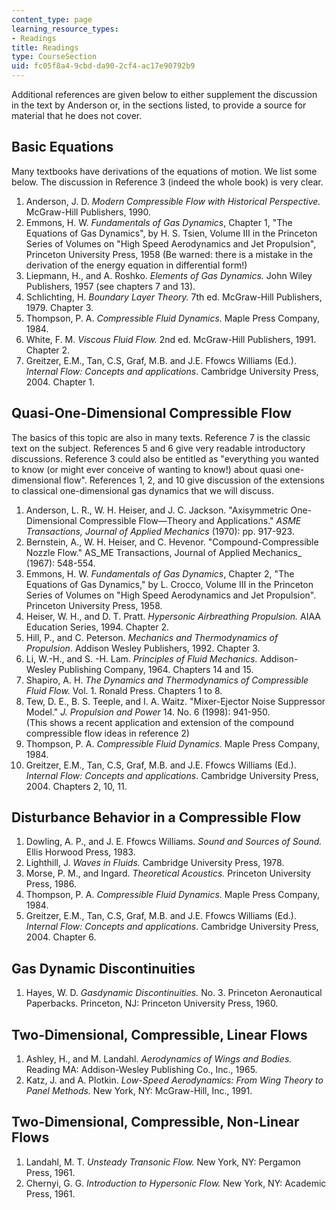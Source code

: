 ```yaml
---
content_type: page
learning_resource_types:
- Readings
title: Readings
type: CourseSection
uid: fc05f8a4-9cbd-da90-2cf4-ac17e90792b9
---
```


Additional references are given below to either supplement the discussion in the text by Anderson or, in the sections listed, to provide a source for material that he does not cover.

Basic Equations
---------------

Many textbooks have derivations of the equations of motion. We list some below. The discussion in Reference 3 (indeed the whole book) is very clear.

1.  Anderson, J. D. _Modern Compressible Flow with Historical Perspective._ McGraw-Hill Publishers, 1990.
2.  Emmons, H. W. _Fundamentals of Gas Dynamics_, Chapter 1, "The Equations of Gas Dynamics", by H. S. Tsien, Volume III in the Princeton Series of Volumes on "High Speed Aerodynamics and Jet Propulsion", Princeton University Press, 1958 (Be warned: there is a mistake in the derivation of the energy equation in differential form!)
3.  Liepmann, H., and A. Roshko. _Elements of Gas Dynamics._ John Wiley Publishers, 1957 (see chapters 7 and 13).
4.  Schlichting, H. _Boundary Layer Theory._ 7th ed. McGraw-Hill Publishers, 1979. Chapter 3.
5.  Thompson, P. A. _Compressible Fluid Dynamics._ Maple Press Company, 1984.
6.  White, F. M. _Viscous Fluid Flow._ 2nd ed. McGraw-Hill Publishers, 1991. Chapter 2.
7.  Greitzer, E.M., Tan, C.S, Graf, M.B. and J.E. Ffowcs Williams (Ed.). _Internal Flow: Concepts and applications_. Cambridge University Press, 2004. Chapter 1.

Quasi-One-Dimensional Compressible Flow
---------------------------------------

The basics of this topic are also in many texts. Reference 7 is the classic text on the subject. References 5 and 6 give very readable introductory discussions. Reference 3 could also be entitled as "everything you wanted to know (or might ever conceive of wanting to know!) about quasi one-dimensional flow". References 1, 2, and 10 give discussion of the extensions to classical one-dimensional gas dynamics that we will discuss.

1.  Anderson, L. R., W. H. Heiser, and J. C. Jackson. "Axisymmetric One-Dimensional Compressible Flow—Theory and Applications." _ASME Transactions, Journal of Applied Mechanics_ (1970): pp. 917-923.
2.  Bernstein, A., W. H. Heiser, and C. Hevenor. "Compound-Compressible Nozzle Flow." AS_ME Transactions, Journal of Applied Mechanics_ (1967): 548-554.
3.  Emmons, H. W. _Fundamentals of Gas Dynamics_, Chapter 2, "The Equations of Gas Dynamics," by L. Crocco, Volume III in the Princeton Series of Volumes on "High Speed Aerodynamics and Jet Propulsion". Princeton University Press, 1958.
4.  Heiser, W. H., and D. T. Pratt. _Hypersonic Airbreathing Propulsion._ AIAA Education Series, 1994. Chapter 2.
5.  Hill, P., and C. Peterson. _Mechanics and Thermodynamics of Propulsion._ Addison Wesley Publishers, 1992. Chapter 3.
6.  Li, W.-H., and S. -H. Lam. _Principles of Fluid Mechanics._ Addison-Wesley Publishing Company, 1964. Chapters 14 and 15.
7.  Shapiro, A. H. _The Dynamics and Thermodynamics of Compressible Fluid Flow._ Vol. 1. Ronald Press. Chapters 1 to 8.
8.  Tew, D. E., B. S. Teeple, and I. A. Waitz. "Mixer-Ejector Noise Suppressor Model." _J. Propulsion and Power_ 14. No. 6 (1998): 941-950.  
    (This shows a recent application and extension of the compound compressible flow ideas in reference 2)
9.  Thompson, P. A. _Compressible Fluid Dynamics._ Maple Press Company, 1984.
10.  Greitzer, E.M., Tan, C.S, Graf, M.B. and J.E. Ffowcs Williams (Ed.). _Internal Flow: Concepts and applications_. Cambridge University Press, 2004. Chapters 2, 10, 11.

Disturbance Behavior in a Compressible Flow
-------------------------------------------

1.  Dowling, A. P., and J. E. Ffowcs Williams. _Sound and Sources of Sound._ Ellis Horwood Press, 1983.
2.  Lighthill, J. _Waves in Fluids._ Cambridge University Press, 1978.
3.  Morse, P. M., and Ingard. _Theoretical Acoustics._ Princeton University Press, 1986.
4.  Thompson, P. A. _Compressible Fluid Dynamics._ Maple Press Company, 1984.
5.  Greitzer, E.M., Tan, C.S, Graf, M.B. and J.E. Ffowcs Williams (Ed.). _Internal Flow: Concepts and applications_. Cambridge University Press, 2004. Chapter 6.

Gas Dynamic Discontinuities
---------------------------

1.  Hayes, W. D. _Gasdynamic Discontinuities._ No. 3. Princeton Aeronautical Paperbacks. Princeton, NJ: Princeton University Press, 1960.

Two-Dimensional, Compressible, Linear Flows
-------------------------------------------

1.  Ashley, H., and M. Landahl. _Aerodynamics of Wings and Bodies._ Reading MA: Addison-Wesley Publishing Co., Inc., 1965.
2.  Katz, J. and A. Plotkin. _Low-Speed Aerodynamics: From Wing Theory to Panel_ _Methods._ New York, NY: McGraw-Hill, Inc., 1991.

Two-Dimensional, Compressible, Non-Linear Flows
-----------------------------------------------

1.  Landahl, M. T. _Unsteady Transonic Flow._ New York, NY: Pergamon Press, 1961.
2.  Chernyi, G. G. _Introduction to Hypersonic Flow._ New York, NY: Academic Press, 1961.